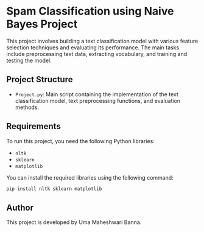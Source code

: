 # Spam Classification using Naive Bayes Project

This project involves building a text classification model with various feature selection techniques and evaluating its performance. The main tasks include preprocessing text data, extracting vocabulary, and training and testing the model.

## Project Structure

- `Project.py`: Main script containing the implementation of the text classification model, text preprocessing functions, and evaluation methods.

## Requirements

To run this project, you need the following Python libraries:

- `nltk`
- `sklearn`
- `matplotlib`

You can install the required libraries using the following command:

```bash
pip install nltk sklearn matplotlib

```
## Author

This project is developed by Uma Maheshwari Banna.
